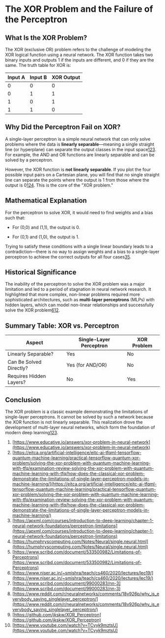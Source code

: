 # The XOR Problem and the Failure of the Perceptron

## What Is the XOR Problem?

The XOR (exclusive OR) problem refers to the challenge of modeling the XOR logical function using a neural network. The XOR function takes two binary inputs and outputs 1 if the inputs are different, and 0 if they are the same. The truth table for XOR is:

|Input A|Input B|XOR Output|
|---|---|---|
|0|0|0|
|0|1|1|
|1|0|1|
|1|1|0|

## Why Did the Perceptron Fail on XOR?

A single-layer perceptron is a simple neural network that can only solve problems where the data is **linearly separable**—meaning a single straight line (or hyperplane) can separate the output classes in the input space[1](https://www.educative.io/answers/xor-problem-in-neural-network)[2](https://eitca.org/artificial-intelligence/eitc-ai-tfqml-tensorflow-quantum-machine-learning/practical-tensorflow-quantum-xor-problem/solving-the-xor-problem-with-quantum-machine-learning-with-tfq/examination-review-solving-the-xor-problem-with-quantum-machine-learning-with-tfq/how-does-the-classical-xor-problem-demonstrate-the-limitations-of-single-layer-perceptron-models-in-machine-learning/)[3](https://apxml.com/courses/introduction-to-deep-learning/chapter-1-neural-network-foundations/perceptron-limitations). For example, the AND and OR functions are linearly separable and can be solved by a perceptron.

However, the XOR function is **not linearly separable**. If you plot the four possible input pairs on a Cartesian plane, you will find that no single straight line can separate the points where the output is 1 from those where the output is 0[1](https://www.educative.io/answers/xor-problem-in-neural-network)[2](https://eitca.org/artificial-intelligence/eitc-ai-tfqml-tensorflow-quantum-machine-learning/practical-tensorflow-quantum-xor-problem/solving-the-xor-problem-with-quantum-machine-learning-with-tfq/examination-review-solving-the-xor-problem-with-quantum-machine-learning-with-tfq/how-does-the-classical-xor-problem-demonstrate-the-limitations-of-single-layer-perceptron-models-in-machine-learning/)[4](https://humphryscomputing.com/Notes/Neural/single.neural.html). This is the core of the "XOR problem."

## Mathematical Explanation

For the perceptron to solve XOR, it would need to find weights and a bias such that:

- For (0,0) and (1,1), the output is 0.
    
- For (0,1) and (1,0), the output is 1.
    

Trying to satisfy these conditions with a single linear boundary leads to a contradiction—there is no way to assign weights and a bias to a single-layer perceptron to achieve the correct outputs for all four cases[3](https://apxml.com/courses/introduction-to-deep-learning/chapter-1-neural-network-foundations/perceptron-limitations)[5](https://www.scribd.com/document/533500982/Limitations-of-Perceptrons).

## Historical Significance

The inability of the perceptron to solve the XOR problem was a major limitation and led to a period of stagnation in neural network research. It highlighted that more complex, non-linear problems required more sophisticated architectures, such as **multi-layer perceptrons** (MLPs) with hidden layers, which can model non-linear relationships and successfully solve the XOR problem[6](https://www.niser.ac.in/~smishra/teach/cs460/2020/lectures/lec19/)[1](https://www.educative.io/answers/xor-problem-in-neural-network)[2](https://eitca.org/artificial-intelligence/eitc-ai-tfqml-tensorflow-quantum-machine-learning/practical-tensorflow-quantum-xor-problem/solving-the-xor-problem-with-quantum-machine-learning-with-tfq/examination-review-solving-the-xor-problem-with-quantum-machine-learning-with-tfq/how-does-the-classical-xor-problem-demonstrate-the-limitations-of-single-layer-perceptron-models-in-machine-learning/).

## Summary Table: XOR vs. Perceptron

|Aspect|Single-Layer Perceptron|XOR Problem|
|---|---|---|
|Linearly Separable?|Yes|No|
|Can Be Solved Directly?|Yes (for AND/OR)|No|
|Requires Hidden Layers?|No|Yes|

## Conclusion

The XOR problem is a classic example demonstrating the limitations of single-layer perceptrons. It cannot be solved by such a network because the XOR function is not linearly separable. This realization drove the development of multi-layer neural networks, which form the foundation of modern deep learning[1](https://www.educative.io/answers/xor-problem-in-neural-network)[2](https://eitca.org/artificial-intelligence/eitc-ai-tfqml-tensorflow-quantum-machine-learning/practical-tensorflow-quantum-xor-problem/solving-the-xor-problem-with-quantum-machine-learning-with-tfq/examination-review-solving-the-xor-problem-with-quantum-machine-learning-with-tfq/how-does-the-classical-xor-problem-demonstrate-the-limitations-of-single-layer-perceptron-models-in-machine-learning/)[3](https://apxml.com/courses/introduction-to-deep-learning/chapter-1-neural-network-foundations/perceptron-limitations).

1. [https://www.educative.io/answers/xor-problem-in-neural-network](https://www.educative.io/answers/xor-problem-in-neural-network)
2. [https://eitca.org/artificial-intelligence/eitc-ai-tfqml-tensorflow-quantum-machine-learning/practical-tensorflow-quantum-xor-problem/solving-the-xor-problem-with-quantum-machine-learning-with-tfq/examination-review-solving-the-xor-problem-with-quantum-machine-learning-with-tfq/how-does-the-classical-xor-problem-demonstrate-the-limitations-of-single-layer-perceptron-models-in-machine-learning/](https://eitca.org/artificial-intelligence/eitc-ai-tfqml-tensorflow-quantum-machine-learning/practical-tensorflow-quantum-xor-problem/solving-the-xor-problem-with-quantum-machine-learning-with-tfq/examination-review-solving-the-xor-problem-with-quantum-machine-learning-with-tfq/how-does-the-classical-xor-problem-demonstrate-the-limitations-of-single-layer-perceptron-models-in-machine-learning/)
3. [https://apxml.com/courses/introduction-to-deep-learning/chapter-1-neural-network-foundations/perceptron-limitations](https://apxml.com/courses/introduction-to-deep-learning/chapter-1-neural-network-foundations/perceptron-limitations)
4. [https://humphryscomputing.com/Notes/Neural/single.neural.html](https://humphryscomputing.com/Notes/Neural/single.neural.html)
5. [https://www.scribd.com/document/533500982/Limitations-of-Perceptrons](https://www.scribd.com/document/533500982/Limitations-of-Perceptrons)
6. [https://www.niser.ac.in/~smishra/teach/cs460/2020/lectures/lec19/](https://www.niser.ac.in/~smishra/teach/cs460/2020/lectures/lec19/)
7. [https://www.scribd.com/document/99000283/nn-3](https://www.scribd.com/document/99000283/nn-3)
8. [https://www.reddit.com/r/neuralnetworks/comments/18v926p/why_is_everybody_saying_singlelayer_perceptron/](https://www.reddit.com/r/neuralnetworks/comments/18v926p/why_is_everybody_saying_singlelayer_perceptron/)
9. [https://github.com/jkskw/XOR_Perceptron](https://github.com/jkskw/XOR_Perceptron)
10. [https://www.youtube.com/watch?v=TCvyk9mztsU](https://www.youtube.com/watch?v=TCvyk9mztsU)